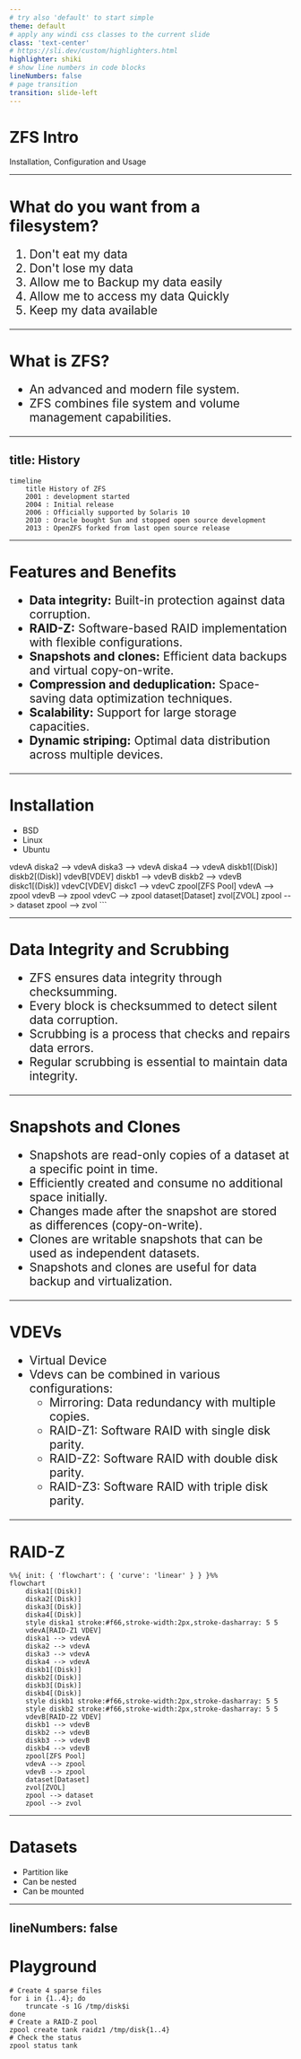 ```yaml
---
# try also 'default' to start simple
theme: default
# apply any windi css classes to the current slide
class: 'text-center'
# https://sli.dev/custom/highlighters.html
highlighter: shiki
# show line numbers in code blocks
lineNumbers: false
# page transition
transition: slide-left
---
```


# ZFS Intro

Installation, Configuration and Usage

---

# What do you want from a filesystem?
<div class="larger-text">
<v-clicks>

1. Don't eat my data
2. Don't lose my data
3. Allow me to Backup my data easily
4. Allow me to access my data Quickly
5. Keep my data available

</v-clicks>
</div>

<style>
.larger-text {
    font-size: 2em;
}
</style>

---

# What is ZFS?
<div class="larger-text">
<v-clicks>

- An advanced and modern file system.
- ZFS combines file system and volume management capabilities.

</v-clicks>
</div>

<style>
.larger-text {
    font-size: 2em;
}
</style>

---
title: History
---

```mermaid
timeline
    title History of ZFS
    2001 : development started
    2004 : Initial release
    2006 : Officially supported by Solaris 10
    2010 : Oracle bought Sun and stopped open source development
    2013 : OpenZFS forked from last open source release
```

---

# Features and Benefits
<div class="larger-text">
<v-clicks>

- **Data integrity:** Built-in protection against data corruption.
- **RAID-Z:** Software-based RAID implementation with flexible configurations.
- **Snapshots and clones:** Efficient data backups and virtual copy-on-write.
- **Compression and deduplication:** Space-saving data optimization techniques.
- **Scalability:** Support for large storage capacities.
- **Dynamic striping:** Optimal data distribution across multiple devices.

</v-clicks>
</div>

<style>
.larger-text {
    font-size: 1.3em;
}
</style>

---

# Installation
<Transform :scale="2.0">
<v-clicks>

- BSD
- Linux
- Ubuntu

</v-clicks>
</Transform>
<!--BSD - Installed by default and is the default filesystem on most BSDs

Linux - ZFS is not included in the Linux kernel, but can be installed as a kernel module. Normally some userspace tools are also installed.

Ubuntu - ZFS is included in the kernel and userspace tools can be installed with `apt install zfsutils-linux`-->

---

# License

### OpenZFS
- CDDL (Common Development and Distribution License)
<v-click>

### Linux Kernel
- GPL (GNU General Public License)
</v-click>
<v-click>

## Shared Binary Incompatibility?!
</v-click>

---
layout: full
---

# Overview
<div>
```mermaid
%%{ init: { 'flowchart': { 'curve': 'linear' } } }%%
flowchart
    diska1[(Disk)]
    diska2[(Disk)]
    diska3[(Disk)]
    diska4[(Disk)]
    vdevA[VDEV]
    diska1 --> vdevA
    diska2 --> vdevA
    diska3 --> vdevA
    diska4 --> vdevA
    diskb1[(Disk)]
    diskb2[(Disk)]
    vdevB[VDEV]
    diskb1 --> vdevB
    diskb2 --> vdevB
    diskc1[(Disk)]
    vdevC[VDEV]
    diskc1 --> vdevC
    zpool[ZFS Pool]
    vdevA --> zpool
    vdevB --> zpool
    vdevC --> zpool
    dataset[Dataset]
    zvol[ZVOL]
    zpool --> dataset
    zpool --> zvol
```
</div>

---

# Data Integrity and Scrubbing
<div class="larger-text">
<v-clicks>

- ZFS ensures data integrity through checksumming.
- Every block is checksummed to detect silent data corruption.
- Scrubbing is a process that checks and repairs data errors.
- Regular scrubbing is essential to maintain data integrity.

</v-clicks>
</div>

<style>
.larger-text {
    font-size: 1.5em;
}
</style>

---

# Snapshots and Clones
<div class="larger-text">
<v-clicks>

- Snapshots are read-only copies of a dataset at a specific point in time.
- Efficiently created and consume no additional space initially.
- Changes made after the snapshot are stored as differences (copy-on-write).
- Clones are writable snapshots that can be used as independent datasets.
- Snapshots and clones are useful for data backup and virtualization.

</v-clicks>
</div>

<style>
.larger-text {
    font-size: 1.5em;
}
</style>

---

# VDEVs
<div class="larger-text">
<v-clicks depth="2">

- Virtual Device
- Vdevs can be combined in various configurations:
  - Mirroring: Data redundancy with multiple copies.
  - RAID-Z1: Software RAID with single disk parity.
  - RAID-Z2: Software RAID with double disk parity.
  - RAID-Z3: Software RAID with triple disk parity.

</v-clicks>
</div>

<style>
.larger-text {
    font-size: 1.5em;
}
</style>

---

# RAID-Z

```mermaid
%%{ init: { 'flowchart': { 'curve': 'linear' } } }%%
flowchart
    diska1[(Disk)]
    diska2[(Disk)]
    diska3[(Disk)]
    diska4[(Disk)]
    style diska1 stroke:#f66,stroke-width:2px,stroke-dasharray: 5 5
    vdevA[RAID-Z1 VDEV]
    diska1 --> vdevA
    diska2 --> vdevA
    diska3 --> vdevA
    diska4 --> vdevA
    diskb1[(Disk)]
    diskb2[(Disk)]
    diskb3[(Disk)]
    diskb4[(Disk)]
    style diskb1 stroke:#f66,stroke-width:2px,stroke-dasharray: 5 5
    style diskb2 stroke:#f66,stroke-width:2px,stroke-dasharray: 5 5
    vdevB[RAID-Z2 VDEV]
    diskb1 --> vdevB
    diskb2 --> vdevB
    diskb3 --> vdevB
    diskb4 --> vdevB
    zpool[ZFS Pool]
    vdevA --> zpool
    vdevB --> zpool
    dataset[Dataset]
    zvol[ZVOL]
    zpool --> dataset
    zpool --> zvol
```

---

# Datasets

- Partition like
- Can be nested
- Can be mounted

<!--
    Dataset can be thought of like partitions on a disk. They are the basic unit of storage in ZFS.
-->

--- 
lineNumbers: false
---

# Playground
<v-click>

```bash{1-4|3|5-6|7-8}
# Create 4 sparse files
for i in {1..4}; do
    truncate -s 1G /tmp/disk$i
done
# Create a RAID-Z pool
zpool create tank raidz1 /tmp/disk{1..4}
# Check the status
zpool status tank
```

</v-click>
